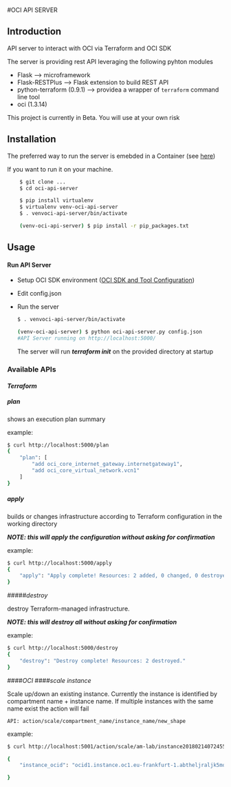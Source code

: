 #OCI API SERVER
## Introduction

API server to interact with OCI via Terraform and OCI SDK

The server is providing rest API leveraging the following pyhton modules
* Flask --> microframework
* Flask-RESTPlus --> Flask extension to build REST API
* python-terraform (0.9.1) --> providea a wrapper of `terraform` command line tool
* oci (1.3.14)

This project is currently in Beta. You will use at your own risk

## Installation

The preferred way to run the server is emebded in a Container (see [here](../readme.md))


If you want to run it on your machine.

```bash
    $ git clone ...
    $ cd oci-api-server

    $ pip install virtualenv
    $ virtualenv venv-oci-api-server
    $ . venvoci-api-server/bin/activate

    (venv-oci-api-server) $ pip install -r pip_packages.txt

```
## Usage
#### Run API Server
* Setup OCI SDK environment ([OCI SDK and Tool Configuration](https://docs.us-phoenix-1.oraclecloud.com/Content/API/Concepts/sdkconfig.htm))
* Edit config.json
* Run the server
    ```bash
    $ . venvoci-api-server/bin/activate

    (venv-oci-api-server) $ python oci-api-server.py config.json
    #API Server running on http://localhost:5000/

    ```

    The server will run ***terraform init*** on the provided directory at startup

### Available APIs

#### _Terraform_

##### _plan_
shows an execution plan summary

example:

```bash
$ curl http://localhost:5000/plan
{
    "plan": [
        "add oci_core_internet_gateway.internetgateway1",
        "add oci_core_virtual_network.vcn1"
    ]
}
```
##### _apply_
builds or changes infrastructure according to Terraform configuration in the working directory

***NOTE: this will apply the configuration without asking for confirmation***

example:
```bash
$ curl http://localhost:5000/apply
{
    "apply": "Apply complete! Resources: 2 added, 0 changed, 0 destroyed."
}
```
#####_destroy_

destroy Terraform-managed infrastructure.

***NOTE: this will destroy all without asking for confirmation***

example:
```bash
$ curl http://localhost:5000/destroy
{
    "destroy": "Destroy complete! Resources: 2 destroyed."
}
```

####_OCI_
####_scale instance_

Scale up/down an existing instance.
Currently the instance is identified by compartment name + instance name. If multiple instances with the same name exist the action will fail

```
API: action/scale/compartment_name/instance_name/new_shape
```
example:
```bash
$ curl http://localhost:5001/action/scale/am-lab/instance20180214072455/VM.Standard1.1

{
    "instance_ocid": "ocid1.instance.oc1.eu-frankfurt-1.abtheljraljk5mq7lf3fpsff4k7zcjgtyuvrlkch7ozzqf4b7fx2vafjaueq"

}
```










